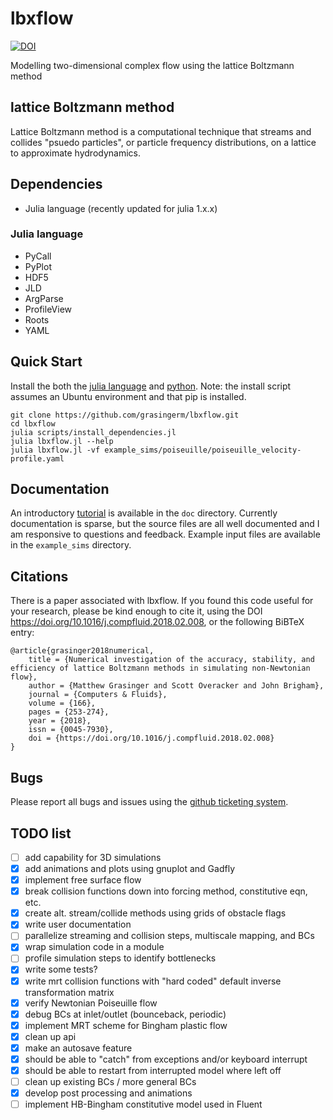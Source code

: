 # lbxflow
[![DOI](https://zenodo.org/badge/32600251.svg)](https://zenodo.org/badge/latestdoi/32600251)

Modelling two-dimensional complex flow using the lattice Boltzmann method

## lattice Boltzmann method
Lattice Boltzmann method is a computational technique that streams and
collides "psuedo particles", or particle frequency distributions, on a lattice
to approximate hydrodynamics.

## Dependencies

* Julia language (recently updated for julia 1.x.x)

### Julia language
* PyCall
* PyPlot
* HDF5
* JLD
* ArgParse
* ProfileView
* Roots
* YAML

## Quick Start

Install the both the [julia language](http://julialang.org/) and 
[python](https://www.python.org/). Note: the install script assumes an Ubuntu environment and that pip is installed.

    git clone https://github.com/grasingerm/lbxflow.git
    cd lbxflow
    julia scripts/install_dependencies.jl
    julia lbxflow.jl --help
    julia lbxflow.jl -vf example_sims/poiseuille/poiseuille_velocity-profile.yaml

## Documentation

An introductory [tutorial](https://github.com/grasingerm/lbxflow/tree/master/doc/tutorial/tutorial.pdf) 
is available in the `doc` directory. Currently documentation is sparse, but the
source files are all well documented and I am responsive to questions and feedback.
Example input files are available in the `example_sims` directory.

## Citations

There is a paper associated with lbxflow. If you found this code useful for your research, please be kind enough to cite it, using the DOI https://doi.org/10.1016/j.compfluid.2018.02.008, or the following BiBTeX entry:

    @article{grasinger2018numerical,
        title = {Numerical investigation of the accuracy, stability, and efficiency of lattice Boltzmann methods in simulating non-Newtonian flow},
        author = {Matthew Grasinger and Scott Overacker and John Brigham},
        journal = {Computers & Fluids},
        volume = {166},
        pages = {253-274},
        year = {2018},
        issn = {0045-7930},
        doi = {https://doi.org/10.1016/j.compfluid.2018.02.008}
    }

## Bugs

Please report all bugs and issues using the 
[github ticketing system](https://github.com/grasingerm/lbxflow/issues).

## TODO list
* [ ] add capability for 3D simulations
* [x] add animations and plots using gnuplot and Gadfly
* [x] implement free surface flow
* [x] break collision functions down into forcing method, constitutive eqn, etc.
* [x] create alt. stream/collide methods using grids of obstacle flags
* [x] write user documentation
* [ ] parallelize streaming and collision steps, multiscale mapping, and BCs
* [x] wrap simulation code in a module
* [ ] profile simulation steps to identify bottlenecks
* [x] write some tests?
* [x] write mrt collision functions with "hard coded" default inverse transformation matrix
* [x] verify Newtonian Poiseuille flow
* [x] debug BCs at inlet/outlet (bounceback, periodic)
* [x] implement MRT scheme for Bingham plastic flow
* [x] clean up api
* [x] make an autosave feature
* [x] should be able to "catch" from exceptions and/or keyboard interrupt
* [x] should be able to restart from interrupted model where left off
* [ ] clean up existing BCs / more general BCs
* [x] develop post processing and animations
* [ ] implement HB-Bingham constitutive model used in Fluent
